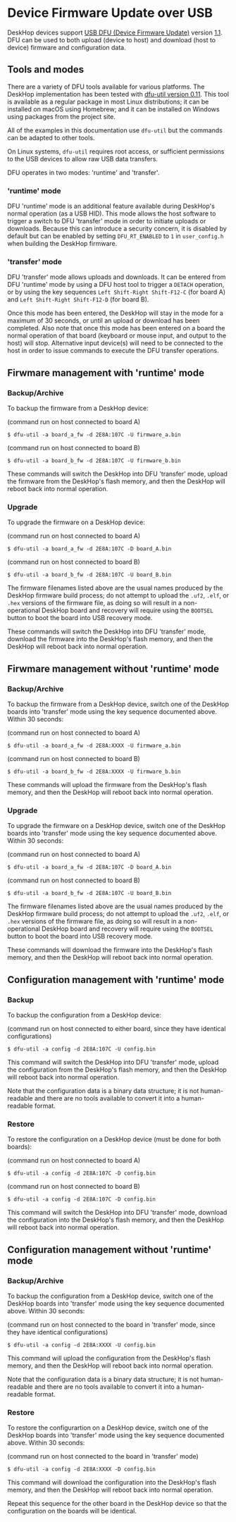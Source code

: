 # Device Firmware Update over USB

DeskHop devices support [USB DFU (Device Firmware
Update)](https://en.wikipedia.org/wiki/USB#Device_Firmware_Upgrade_mechanism)
version
[1.1](https://web.archive.org/web/20141011015811/http://www.usb.org/developers/docs/devclass_docs/DFU_1.1.pdf). DFU
can be used to both upload (device to host) and download (host to
device) firmware and configuration data.

## Tools and modes

There are a variety of DFU tools available for various platforms. The
DeskHop implementation has been tested with [dfu-util version
0.11](https://dfu-util.sourceforge.net/). This tool is available as a
regular package in most Linux distributions; it can be installed on
macOS using Homebrew; and it can be installed on Windows using
packages from the project site.

All of the examples in this documentation use `dfu-util` but the
commands can be adapted to other tools.

On Linux systems, `dfu-util` requires root access, or sufficient
permissions to the USB devices to allow raw USB data transfers.

DFU operates in two modes: 'runtime' and 'transfer'.

### 'runtime' mode

DFU 'runtime' mode is an additional feature available during DeskHop's
normal operation (as a USB HID). This mode allows the host software to
trigger a switch to DFU 'transfer' mode in order to initiate uploads or
downloads. Because this can introduce a security concern, it is
disabled by default but can be enabled by setting `DFU_RT_ENABLED` to
`1` in `user_config.h` when building the DeskHop firmware.

### 'transfer' mode

DFU 'transfer' mode allows uploads and downloads. It can be entered from
DFU 'runtime' mode by using a DFU host tool to trigger a `DETACH`
operation, or by using the key sequences `Left Shift-Right Shift-F12-C`
(for board A) and `Left Shift-Right Shift-F12-D` (for board B).

Once this mode has been entered, the DeskHop will stay in the mode for
a maximum of 30 seconds, or until an upload or download has been
completed. Also note that once this mode has been entered on a board
the normal operation of that board (keyboard or mouse input, and
output to the host) will stop. Alternative input device(s) will need
to be connected to the host in order to issue commands to execute the
DFU transfer operations.

## Firwmare management with 'runtime' mode

### Backup/Archive

To backup the firmware from a DeskHop device:

(command run on host connected to board A)

```shell
$ dfu-util -a board_a_fw -d 2E8A:107C -U firmware_a.bin
```

(command run on host connected to board B)

```shell
$ dfu-util -a board_b_fw -d 2E8A:107C -U firmware_b.bin
```

These commands will switch the DeskHop into DFU 'transfer' mode,
upload the firmware from the DeskHop's flash memory, and then the
DeskHop will reboot back into normal operation.

### Upgrade

To upgrade the firmware on a DeskHop device:

(command run on host connected to board A)

```shell
$ dfu-util -a board_a_fw -d 2E8A:107C -D board_A.bin
```

(command run on host connected to board B)

```shell
$ dfu-util -a board_b_fw -d 2E8A:107C -U board_B.bin
```

The firmware filenames listed above are the usual names produced by
the DeskHop firmware build process; do not attempt to upload the
`.uf2`, `.elf`, or `.hex` versions of the firmware file, as doing so
will result in a non-operational DeskHop board and recovery will
require using the `BOOTSEL` button to boot the board into USB recovery
mode.

These commands will switch the DeskHop into DFU 'transfer' mode,
download the firmware into the DeskHop's flash memory, and then the
DeskHop will reboot back into normal operation.

## Firwmare management without 'runtime' mode

### Backup/Archive

To backup the firmware from a DeskHop device, switch one of the
DeskHop boards into 'transfer' mode using the key sequence documented
above. Within 30 seconds:

(command run on host connected to board A)

```shell
$ dfu-util -a board_a_fw -d 2E8A:XXXX -U firmware_a.bin
```

(command run on host connected to board B)

```shell
$ dfu-util -a board_b_fw -d 2E8A:XXXX -U firmware_b.bin
```

These commands will upload the firmware from the DeskHop's flash
memory, and then the DeskHop will reboot back into normal operation.

### Upgrade

To upgrade the firmware on a DeskHop device, switch one of the DeskHop
boards into 'transfer' mode using the key sequence documented
above. Within 30 seconds:

(command run on host connected to board A)

```shell
$ dfu-util -a board_a_fw -d 2E8A:107C -D board_A.bin
```

(command run on host connected to board B)

```shell
$ dfu-util -a board_b_fw -d 2E8A:107C -U board_B.bin
```

The firmware filenames listed above are the usual names produced by
the DeskHop firmware build process; do not attempt to upload the
`.uf2`, `.elf`, or `.hex` versions of the firmware file, as doing so
will result in a non-operational DeskHop board and recovery will
require using the `BOOTSEL` button to boot the board into USB recovery
mode.

These commands will download the firmware into the DeskHop's flash
memory, and then the DeskHop will reboot back into normal operation.

## Configuration management with 'runtime' mode

### Backup

To backup the configuration from a DeskHop device:

(command run on host connected to either board, since they have
identical configurations)

```shell
$ dfu-util -a config -d 2E8A:107C -U config.bin
```

This command will switch the DeskHop into DFU 'transfer' mode, upload
the configuration from the DeskHop's flash memory, and then the
DeskHop will reboot back into normal operation.

Note that the configuration data is a binary data structure; it is not
human-readable and there are no tools available to convert it into a
human-readable format.

### Restore

To restore the configuration on a DeskHop device (must be done for
both boards):

(command run on host connected to board A)

```shell
$ dfu-util -a config -d 2E8A:107C -D config.bin
```

(command run on host connected to board B)

```shell
$ dfu-util -a config -d 2E8A:107C -D config.bin
```

This command will switch the DeskHop into DFU 'transfer' mode,
download the configuration into the DeskHop's flash memory, and then
the DeskHop will reboot back into normal operation.

## Configuration management without 'runtime' mode

### Backup/Archive

To backup the configuration from a DeskHop device, switch one of the
DeskHop boards into 'transfer' mode using the key sequence documented
above. Within 30 seconds:

(command run on host connected to the board in 'transfer' mode, since
they have identical configurations)

```shell
$ dfu-util -a config -d 2E8A:XXXX -U config.bin
```

This command will upload the configuration from the DeskHop's flash
memory, and then the DeskHop will reboot back into normal operation.

Note that the configuration data is a binary data structure; it is not
human-readable and there are no tools available to convert it into a
human-readable format.

### Restore

To restore the configurartion on a DeskHop device, switch one of the DeskHop
boards into 'transfer' mode using the key sequence documented
above. Within 30 seconds:

(command run on host connected to the board in 'transfer' mode)

```shell
$ dfu-util -a config -d 2E8A:XXXX -D config.bin
```

This command will download the configuration into the DeskHop's flash
memory, and then the DeskHop will reboot back into normal operation.

Repeat this sequence for the other board in the DeskHop device so that
the configuration on the boards will be identical.
